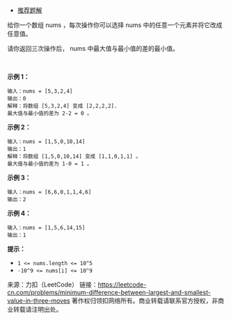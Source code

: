 * [推荐题解](https://leetcode-cn.com/problems/minimum-difference-between-largest-and-smallest-value-in-three-moves/solution/minimum-difference-by-ikaruga/)

给你一个数组 nums ，每次操作你可以选择 nums 中的任意一个元素并将它改成任意值。

请你返回三次操作后， nums 中最大值与最小值的差的最小值。

 

**示例 1：**
```
输入：nums = [5,3,2,4]
输出：0
解释：将数组 [5,3,2,4] 变成 [2,2,2,2].
最大值与最小值的差为 2-2 = 0 。
```
**示例 2：**
```
输入：nums = [1,5,0,10,14]
输出：1
解释：将数组 [1,5,0,10,14] 变成 [1,1,0,1,1] 。
最大值与最小值的差为 1-0 = 1 。
```
**示例 3：**
```
输入：nums = [6,6,0,1,1,4,6]
输出：2
```
**示例 4：**
```
输入：nums = [1,5,6,14,15]
输出：1
```

**提示：**

* ```1 <= nums.length <= 10^5```
* ```-10^9 <= nums[i] <= 10^9```

来源：力扣（LeetCode）
链接：https://leetcode-cn.com/problems/minimum-difference-between-largest-and-smallest-value-in-three-moves
著作权归领扣网络所有。商业转载请联系官方授权，非商业转载请注明出处。
